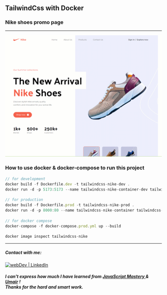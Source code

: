 ## TailwindCss with Docker

### Nike shoes promo page


<!-- [Visit site](https://tailwindcss-nike-sxidsvit.vercel.app/) -->

---

![](demo.gif)

### How to use docker & docker-compose to run this project

```js
// for development
docker build -f Dockerfile.dev -t tailwindcss-nike-dev .
docker run -d -p 5173:5173 --name tailwindcss-nike-container-dev tailwindcss-nike-dev 

// for production
docker build -f Dockerfile.prod -t tailwindcss-nike-prod .
docker run -d -p 8000:80 --name tailwindcss-nike-container tailwindcss-nike-prod  

// for docker compose
docker-compose -f docker-compose.prod.yml up --build

docker image inspect tailwindcss-nike

```


---
##### Contact with me: 
[<img alt="webDev | LinkedIn" src="https://img.shields.io/badge/linkedin-0077B5.svg?&style=for-the-badge&logo=linkedin&logoColor=white" />][linkedin]

[linkedin]: https://www.linkedin.com/in/sergiy-antonyuk/

##### I can't express how much I have learned from [JavaScript Mastery ](https://www.youtube.com/c/JavaScriptMastery) & [Umair](https://www.youtube.com/@ProgrammingwithUmair321) ! <br> Thanks for the hard and smart work.
